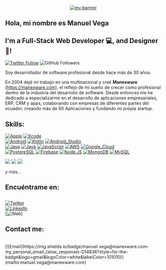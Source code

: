 <p align="center">
  <a href="https://www.manexware.com/" target="_blank" rel="noreferrer"><img src="https://user-images.githubusercontent.com/75753187/123350185-74ce0900-d528-11eb-848d-d92955dbb944.png" alt="my banner"></a>
</p>
<h2>
 Hola, mi nombre es Manuel Vega
</h2>
<h2>
  I'm a Full-Stack Web Developer 💻, and Designer 🎨!
</h2> 

[![Twitter Follow](https://img.shields.io/twitter/follow/eudoro69?style=social)](https://twitter.com/eudoro69)
![GitHub Followers](https://img.shields.io/github/followers/mangrovex?style=social)



Soy desarrollador de software profesional desde hace más de 30 años.

En 2004 dejé mi trabajo en una multinacional y creé **Manexware** (https://manexware.com), el reflejo de mi sueño de crecer como profesional dentro de la industria del desarrollo de software.
Desde entonces me he dedicado a especializarme en el desarrollo de aplicaciones empresariales, ERP, CRM y apps, colaborando con empresas de diferentes partes del ecuador, creando más de 60 Aplicaciones y fundando mi propia startup.

## Skills:
[![Apple](https://img.shields.io/badge/iOS-999999?style=for-the-badge&logo=apple&logoColor=white&labelColor=101010)]()
[![Xcode](https://img.shields.io/badge/Xcode-1575F9?style=for-the-badge&logo=xcode&logoColor=white&labelColor=101010)]()
</br>
[![Android](https://img.shields.io/badge/Android-3DDC84?style=for-the-badge&logo=android&logoColor=white&labelColor=101010)]()
[![Kotlin](https://img.shields.io/badge/Kotlin-0095D5?style=for-the-badge&logo=kotlin&logoColor=white&labelColor=101010)]()
[![Android_Studio](https://img.shields.io/badge/Android_Studio-3DDC84?style=for-the-badge&logo=android-studio&logoColor=white&labelColor=101010)]()
</br>
[![Java](https://img.shields.io/badge/Java-007396?style=for-the-badge&logo=java&logoColor=white&labelColor=101010)]()
[![Java](https://img.shields.io/badge/Java-007396?style=for-the-badge&logo=java&logoColor=white&labelColor=101010)]()
[![JavaScript](https://img.shields.io/badge/JavaScript-F7DF1E?style=for-the-badge&logo=javascript&logoColor=white&labelColor=101010)]()
[![AWS](https://img.shields.io/badge/AWS-232F3E?style=for-the-badge&logo=amazon-aws&logoColor=white&labelColor=101010)]()
[![Google_Cloud](https://img.shields.io/badge/Google_Cloud-4285F4?style=for-the-badge&logo=googlecloud&logoColor=white&labelColor=101010)]()
</br>
[![PostgreSQL](https://img.shields.io/badge/PostgreSQL-informational?style=for-the-badge&logo=PostgreSQL&color=101010)]()
[![Firebase](https://img.shields.io/badge/Firebase-FFCA28?style=for-the-badge&logo=firebase&logoColor=white&labelColor=101010)]()
[![Node.JS](https://img.shields.io/badge/Node.JS-339933?style=for-the-badge&logo=node.js&logoColor=white&labelColor=101010)]()
[![MongoDB](https://img.shields.io/badge/MongoDB-47A248?style=for-the-badge&logo=mongodb&logoColor=white&labelColor=101010)]()
[![MySQL](https://img.shields.io/badge/MySQL-4479A1?style=for-the-badge&logo=mysql&logoColor=white&labelColor=101010)]()
</br>

![](https://img.shields.io/badge/Bootstrap-informational?style=for-the-badge&logo=Bootstrap&color=101010)
![](https://img.shields.io/badge/CSS3-informational?style=for-the-badge&logo=CSS3&color=101010)
![](https://img.shields.io/badge/styled--components-informational?style=for-the-badge&logo=styled-components&color=101010)
</br>

y más...

## Encuéntrame en:

## 
[![Twitter](https://img.shields.io/badge/Twitter-@eudoro69-1DA1F2?style=for-the-badge&logo=twitter&logoColor=white&labelColor=101010)](https://twitter.com/eudoro69)
</br>
[![LinkedIn](https://img.shields.io/badge/LinkedIn-eudoro69-0077B5?style=for-the-badge&logo=linkedin&logoColor=white&labelColor=101010)](https://www.linkedin.com/in/manuel-vega-9442898/)
</br>
[![Web](https://img.shields.io/badge/Manexware-https%3A%2F%2Fwww.manexware.com-blue?style=for-the-badge&logo=linkedin&logoColor=white&labelColor=101010)]




## Contact me:
</br>
[![Email](https://img.shields.io/badge/manuel.vega@manexware.com-my_personal_email_(slow_response)-D14836?style=for-the-badge&logo=gmail&logoColor=white&labelColor=101010)](mailto:manuel.vega@manexware.com)
